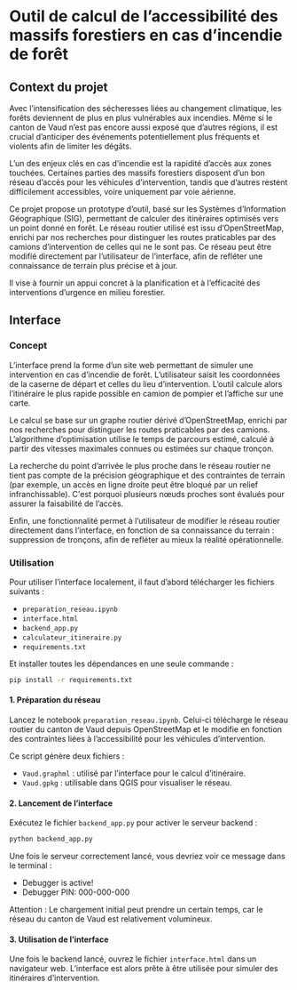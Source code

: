 # Outil de calcul de l’accessibilité des massifs forestiers en cas d’incendie de forêt

## Context du projet

Avec l’intensification des sécheresses liées au changement climatique, les forêts deviennent de plus en plus vulnérables aux incendies. Même si le canton de Vaud n’est pas encore aussi exposé que d’autres régions, il est crucial d’anticiper des événements potentiellement plus fréquents et violents afin de limiter les dégâts.

L’un des enjeux clés en cas d’incendie est la rapidité d’accès aux zones touchées. Certaines parties des massifs forestiers disposent d’un bon réseau d’accès pour les véhicules d’intervention, tandis que d’autres restent difficilement accessibles, voire uniquement par voie aérienne.

Ce projet propose un prototype d’outil, basé sur les Systèmes d’Information Géographique (SIG), permettant de calculer des itinéraires optimisés vers un point donné en forêt. Le réseau routier utilisé est issu d’OpenStreetMap, enrichi par nos recherches pour distinguer les routes praticables par des camions d’intervention de celles qui ne le sont pas. Ce réseau peut être modifié directement par l’utilisateur de l’interface, afin de refléter une connaissance de terrain plus précise et à jour.

Il vise à fournir un appui concret à la planification et à l’efficacité des interventions d’urgence en milieu forestier.

## Interface

### Concept

L’interface prend la forme d’un site web permettant de simuler une intervention en cas d’incendie de forêt. L’utilisateur saisit les coordonnées de la caserne de départ et celles du lieu d’intervention. L’outil calcule alors l’itinéraire le plus rapide possible en camion de pompier et l’affiche sur une carte.

Le calcul se base sur un graphe routier dérivé d’OpenStreetMap, enrichi par nos recherches pour distinguer les routes praticables par des camions. L’algorithme d’optimisation utilise le temps de parcours estimé, calculé à partir des vitesses maximales connues ou estimées sur chaque tronçon.

La recherche du point d’arrivée le plus proche dans le réseau routier ne tient pas compte de la précision géographique et des contraintes de terrain (par exemple, un accès en ligne droite peut être bloqué par un relief infranchissable). C'est porquoi plusieurs nœuds proches sont évalués pour assurer la faisabilité de l’accès.

Enfin, une fonctionnalité permet à l’utilisateur de modifier le réseau routier directement dans l’interface, en fonction de sa connaissance du terrain : suppression de tronçons, afin de refléter au mieux la réalité opérationnelle.

### Utilisation

Pour utiliser l’interface localement, il faut d’abord télécharger les fichiers suivants :

- `preparation_reseau.ipynb`
- `interface.html`
- `backend_app.py`
- `calculateur_itineraire.py`
- `requirements.txt`

Et installer toutes les dépendances en une seule commande :

```bash
pip install -r requirements.txt
```

#### 1. Préparation du réseau

Lancez le notebook `preparation_reseau.ipynb`. Celui-ci télécharge le réseau routier du canton de Vaud depuis OpenStreetMap et le modifie en fonction des contraintes liées à l’accessibilité pour les véhicules d’intervention.

Ce script génère deux fichiers :

- `Vaud.graphml` : utilisé par l’interface pour le calcul d’itinéraire.
- `Vaud.gpkg` : utilisable dans QGIS pour visualiser le réseau.

#### 2. Lancement de l’interface

Exécutez le fichier `backend_app.py` pour activer le serveur backend :

```bash
python backend_app.py
```

Une fois le serveur correctement lancé, vous devriez voir ce message dans le terminal :

* Debugger is active!
* Debugger PIN: 000-000-000

Attention : Le chargement initial peut prendre un certain temps, car le réseau du canton de Vaud est relativement volumineux.

#### 3. Utilisation de l’interface

Une fois le backend lancé, ouvrez le fichier `interface.html` dans un navigateur web. L’interface est alors prête à être utilisée pour simuler des itinéraires d’intervention.

